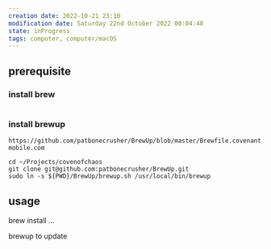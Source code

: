 ```yaml
---
creation date: 2022-10-21 23:10
modification date: Saturday 22nd October 2022 00:04:48
state: inProgress
tags: computer, computer/macOS
---
```


## prerequisite
### install brew

```shell

```

### install brewup

```shell
https://github.com/patbonecrusher/BrewUp/blob/master/Brewfile.covenant.T-mobile.com

cd ~/Projects/covenofchaos
git clone git@github.com:patbonecrusher/BrewUp.git
sudo ln -s ${PWD}/BrewUp/brewup.sh /usr/local/bin/brewup
```


## usage

brew install ...

brewup to update
